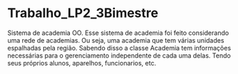 # Trabalho_LP2_3Bimestre
Sistema de academia OO. 
Esse sistema de academia foi feito considerando uma rede de academias. Ou seja, uma academia que tem várias unidades
espalhadas pela região. Sabendo disso a classe Academia tem informações necessárias para o gerenciamento independente
de cada uma delas. Tendo seus próprios alunos, aparelhos, funcionarios, etc. 
